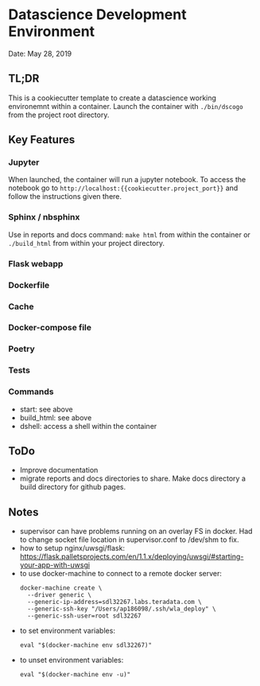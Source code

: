 # Datascience Development Environment
Date: May 28, 2019

## TL;DR
This is a cookiecutter template to create a datascience working environemnt within
a container. Launch the container with `./bin/dscogo` from the project root directory.

## **Key Features**

### Jupyter
When launched, the container will run a jupyter notebook. To access the notebook
go to `http://localhost:{{cookiecutter.project_port}}` and follow the instructions given there.

### Sphinx / nbsphinx
Use in reports and docs
command: `make html` from within the container or `./build_html` from within 
your project directory.

### Flask webapp

### Dockerfile

### Cache

### Docker-compose file

### Poetry

### Tests

### Commands
- start: see above
- build_html: see above
- dshell: access a shell within the container

## ToDo
- Improve documentation
- migrate reports and docs directories to share. Make docs directory a build directory for github pages.

## Notes
- supervisor can have problems running on an overlay FS in docker. Had to change
  socket file location in supervisor.conf to /dev/shm to fix.
- how to setup nginx/uwsgi/flask: https://flask.palletsprojects.com/en/1.1.x/deploying/uwsgi/#starting-your-app-with-uwsgi
- to use docker-machine to connect to a remote docker server: 
  ```
  docker-machine create \
    --driver generic \
    --generic-ip-address=sdl32267.labs.teradata.com \
    --generic-ssh-key "/Users/ap186098/.ssh/wla_deploy" \
    --generic-ssh-user=root sdl32267
  ```
- to set environment variables:
  ```
  eval "$(docker-machine env sdl32267)"
  ```
- to unset environment variables:
  ```
  eval "$(docker-machine env -u)"
  ```
